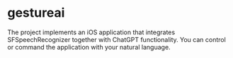# gestureai
The project implements an iOS application that integrates SFSpeechRecognizer together with ChatGPT functionality. You can control or command the application with your natural language.
